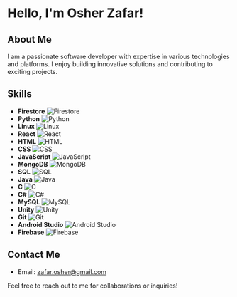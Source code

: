 # Hello, I'm Osher Zafar!

## About Me
I am a passionate software developer with expertise in various technologies and platforms. I enjoy building innovative solutions and contributing to exciting projects. 

## Skills
- **Firestore** ![Firestore](https://example.com/firestore.png)
- **Python** ![Python](https://example.com/python.png)
- **Linux** ![Linux](https://example.com/linux.png)
- **React** ![React](https://example.com/react.png)
- **HTML** ![HTML](https://example.com/html.png)
- **CSS** ![CSS](https://example.com/css.png)
- **JavaScript** ![JavaScript](https://example.com/javascript.png)
- **MongoDB** ![MongoDB](https://example.com/mongodb.png)
- **SQL** ![SQL](https://example.com/sql.png)
- **Java** ![Java](https://example.com/java.png)
- **C** ![C](https://example.com/c.png)
- **C#** ![C#](https://example.com/csharp.png)
- **MySQL** ![MySQL](https://example.com/mysql.png)
- **Unity** ![Unity](https://example.com/unity.png)
- **Git** ![Git](https://example.com/git.png)
- **Android Studio** ![Android Studio](https://example.com/androidstudio.png)
- **Firebase** ![Firebase](https://example.com/firebase.png)

## Contact Me
- Email: [zafar.osher@gmail.com](mailto:zafar.osher@gmail.com)

Feel free to reach out to me for collaborations or inquiries!
